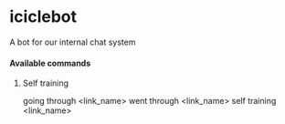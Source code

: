 iciclebot
=========

A bot for our internal chat system

#### Available commands

1. Self training

    going through &lt;link_name&gt;
    went through &lt;link_name&gt;
    self training &lt;link_name&gt;
    



